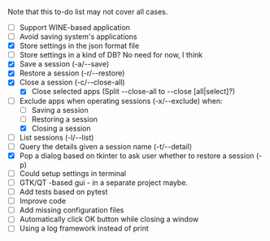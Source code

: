 Note that this to-do list may not cover all cases.

- [ ] Support WINE-based application
- [ ] Avoid saving system's applications
- [x] Store settings in the json format file
- [ ] Store settings in a kind of DB? No need for now, I think
- [x] Save a session (-a/--save)
- [x] Restore a session (-r/--restore)
- [x] Close a session (-c/--close-all)
  - [x] Close selected apps (Split --close-all to --close [all|select]?)
- [ ] Exclude apps when operating sessions (-x/--exclude) when:
  - [ ] Saving a session
  - [ ] Restoring a session
  - [x] Closing a session
- [ ] List sessions (-l/--list)
- [ ] Query the details given a session name (-t/--detail)
- [x] Pop a dialog based on tkinter to ask user whether to restore a session (-p)
- [ ] Could setup settings in terminal
- [ ] GTK/QT -based gui - in a separate project maybe.
- [ ] Add tests based on pytest
- [ ] Improve code
- [ ] Add missing configuration files
- [ ] Automatically click OK button while closing a window
- [ ] Using a log framework instead of print